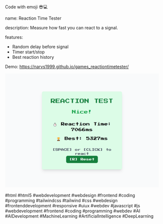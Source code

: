 Code with emoji 😎💻

name: Reaction Time Tester

description: Measure how fast you can react to a signal.

features:
- Random delay before signal
- Timer start/stop
- Best reaction history

Demo: https://narvs1999.github.io/games_reactiontimetester/

![Demo Image](demo-image.png)

#html #html5 #webdevelopment #webdesign #frontend #coding #programming #tailwindcss #tailwind #css #webdesign #frontenddevelopment #responsive #uiux #webdev #javascript #js #webdevelopment #frontend #coding #programming #webdev #AI #AIDevelopment #MachineLearning #ArtificialIntelligence #DeepLearning 



